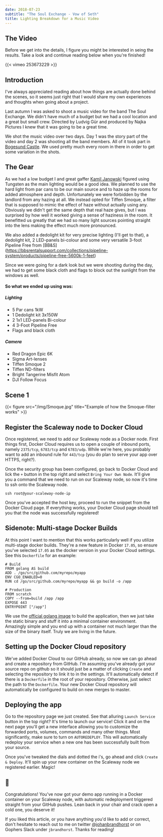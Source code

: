 ```yaml
---
date: 2018-07-23
subtitle: "The Soul Exchange - Vow of Seth"
title: Lighting Breakdown for a Music Video
---
```


## The Video
Before we get into the details, I figure you might be interested in seing the results.
Take a look and continue reading below when you're finished!

{{< vimeo 253673229 >}}

## Introduction
I've always appreciated reading about how things are actually done behind the scenes, so 
it seems just right that I would share my own experiences and thoughts when going about a project.

Last autumn I was asked to shoot a music video for the band The Soul Exchange. We didn't have much of a budget
but we had a cool location and a great but small crew. Directed by Ludvig Gür and produced by Najka Pictures I knew 
that it was going to be a great time. 

We shot the music video over two days. Day 1 was the story part of the video and day 2 was shooting all the band members.
All of it took part in [Bogesund Castle](https://goo.gl/maps/EKSzBHcfHZw). We used pretty much every room in there in order 
to get some variation in the shots.

## The Gear
As we had a low budget I and great gaffer [Kamil Janowski](http://www.kjanowski.com/) figured using 
Tungsten as the main lighting would be a good idea. We planned to use the hard light from par cans to 
be our main source and to haze up the rooms for added atmosphere and depth. Unfortunately we were 
forbidden by the landlord from any hazing at all. We instead opted for Tiffen Smoque, a filter that is
supposed to mimic the effect of haze without actually using any. Obviously we didn't get the same 
depth that real haze gives, but I was surprised by how well it worked giving a sense of haziness in the 
room. It benefitted us greatly that we had so many light sources pointing straight into the lens making 
the effect much more pronounced.

We also added a dedolight kit for very precise lighting (I'll get to that), a dedolight kit, 2 LED-panels 
bi-colour and some very versatile 3-foot Pipeline Free from [BB&S] (https://bbsrentalsupport.com/collections/pipeline-system/products/pipeline-free-5600k-1-feet)

Since we were going for a dark look but we were shooting during the day, we had to get some black cloth and flags to block out the sunlight from the windows as well.

#### So what we ended up using was: <br>

##### Lighting
* 5 Par cans 1kW
* 1 Dedolight kit 3x150W
* 2 1x1 LED-panels Bi-colour
* 4 3-Foot Pipeline Free
* Flags and black cloth

##### Camera
* Red Dragon Epic 6K 
* Sigma Art-lenses
* Tiffen Smoque 2 
* Tiffen ND-filters
* Bright Tangerine Misfit Atom
* DJI Follow Focus


## Scene 1

{{< figure src="/img/Smoque.jpg" title="Example of how the Smoque-filter works" >}}

## Register the Scaleway node to Docker Cloud
Once registered, we need to add our Scaleway node as a Docker node.
First things first, Docker Cloud requires us to open a
couple of inbound ports, namely `2375/tcp`, `6783/tcp` and `6783/udp`.
While we're here, you probably want to add an inbound rule
for `443/tcp` (you do plan to serve your app over HTTPS, right?).

Once the security group has been configured, go back to Docker
Cloud and lick the `+` button in the top right and select
`Bring Your Own Node`. It'll give you a command that we need
to run on our Scaleway node, so now it's time to ssh onto
the Scaleway node.

```
ssh root@your-scaleway-node-ip
```

Once you've accepted the host key, proceed to run the snippet
from the Docker Cloud page. If everything works, your Docker Cloud
page should tell you that the node was successfully registered!

## Sidenote: Multi-stage Docker Builds
At this point I want to mention that this works particularly
well if you utilize multi-stage docker builds. They're a new
feature in Docker `17.05`, so ensure you've selected `17.05`
as the docker version in your Docker Cloud settings.
See this `Dockerfile` for an example:

```Docker
# Build
FROM golang AS build
ADD . /go/src/github.com/myrepo/myapp
ENV CGO_ENABLED=0
RUN cd /go/src/github.com/myrepo/myapp && go build -o /app

# Production
FROM scratch
COPY --from=build /app /app
EXPOSE 443
ENTRYPOINT ["/app"]
```

We use the [official golang image](https://hub.docker.com/_/golang/)
to build the application, then we just take the static
binary and stuff it into a minimal container environment.
Amazingly simple and you end up with a container not much
larger than the size of the binary itself. Truly we are
living in the future.

## Setting up the Docker Cloud repository
We've added Docker Cloud to our GitHub already, so now
we can go ahead and create a repository from GitHub. I'm assuming
you've already got your source repo on github so it should
just be a matter of clicking `Create` and selecting
the repository to link it to in the settings. It'll
automatically detect if there is a `Dockerfile` in the root
of your repository. Otherwise, just select the path to the
`Dockerfile`. Your new Docker Cloud repository will automatically be configured to build on new merges to master.

## Deploying the app
Go to the repository page we just created. See that alluring
`Launch Service` button in the top right? It's time to launch
our service! Click it and on the next page you'll get a new interface
allowing you to customize the forwarded ports, volumes, commands
and many other things. Most significantly, make sure to turn on
`AUTOREDEPLOY`. This will automatically redeploy your service
when a new one has been successfully built from your source.

Once you've tweaked the dials and dotted the i's, go ahead and
click `Create & Deploy`. It'll spin up your new container
on the Scaleway node we registered earlier. Magic!

## 🍾

Congratulations! You've now got your demo app running in a
Docker container on your Scaleway node, with automatic
redeployment triggered straight from your GitHub pushes.
Lean back in your chair and crack open a cold one, you deserve it!

If you liked this article, or you have anything you'd like to add
or correct, don't hesitate to reach out to me on twitter
[@johanbrandhorst](https://twitter.com/JohanBrandhorst) or on
Gophers Slack under `jbrandhorst`. Thanks for reading!
